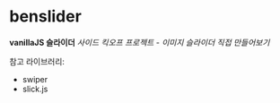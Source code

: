 benslider
====

**vanillaJS 슬라이더**
*사이드 킥오프 프로젝트 - 이미지 슬라이더 직접 만들어보기*

참고 라이브러리:
- swiper
- slick.js
